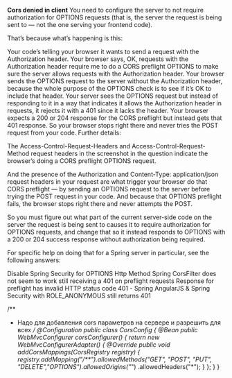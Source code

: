 **Cors denied in client**
You need to configure the server to not require authorization for OPTIONS requests (that is, the server the request is being sent to — not the one serving your frontend code).

That’s because what’s happening is this:

Your code’s telling your browser it wants to send a request with the Authorization header.
Your browser says, OK, requests with the Authorization header require me to do a CORS preflight OPTIONS to make sure the server allows requests with the Authorization header.
Your browser sends the OPTIONS request to the server without the Authorization header, because the whole purpose of the OPTIONS check is to see if it’s OK to include that header.
Your server sees the OPTIONS request but instead of responding to it in a way that indicates it allows the Authorization header in requests, it rejects it with a 401 since it lacks the header.
Your browser expects a 200 or 204 response for the CORS preflight but instead gets that 401 response. So your browser stops right there and never tries the POST request from your code.
Further details:

The Access-Control-Request-Headers and Access-Control-Request-Method request headers in the screenshot in the question indicate the browser’s doing a CORS preflight OPTIONS request.

And the presence of the Authorization and Content-Type: application/json request headers in your request are what trigger your browser do that CORS preflight — by sending an OPTIONS request to the server before trying the POST request in your code. And because that OPTIONS preflight fails, the browser stops right there and never attempts the POST.

So you must figure out what part of the current server-side code on the server the request is being sent to causes it to require authorization for OPTIONS requests, and change that so it instead responds to OPTIONS with a 200 or 204 success response without authorization being required.

For specific help on doing that for a Spring server in particular, see the following answers:

Disable Spring Security for OPTIONS Http Method
Spring CorsFilter does not seem to work still receiving a 401 on preflight requests
Response for preflight has invalid HTTP status code 401 - Spring
AngularJS & Spring Security with ROLE_ANONYMOUS still returns 401

/**
 * Надо для добавления cors параметров на сервере и разрешить для всех
 */
@Configuration
public class CorsConfig {
    @Bean
    public WebMvcConfigurer corsConfigurer() {
        return new WebMvcConfigurerAdapter() {
            @Override
            public void addCorsMappings(CorsRegistry registry) {
                registry.addMapping("/**").allowedMethods("GET", "POST", "PUT", "DELETE","OPTIONS").allowedOrigins("*")
                        .allowedHeaders("*");
            }
        };
    }
}


